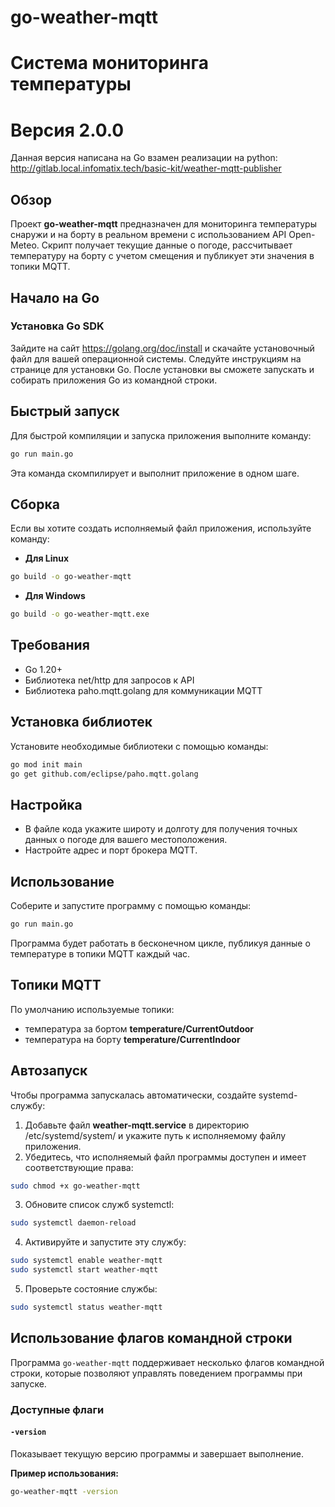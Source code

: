 # go-weather-mqtt

# Система мониторинга температуры

# Версия 2.0.0

Данная версия написана на Go взамен реализации на python:  http://gitlab.local.infomatix.tech/basic-kit/weather-mqtt-publisher

## Обзор
Проект **go-weather-mqtt** предназначен для мониторинга температуры снаружи и на борту в реальном времени с использованием API Open-Meteo. Скрипт получает текущие данные о погоде, рассчитывает температуру на борту с учетом смещения и публикует эти значения в топики MQTT.

## Начало на Go
### Установка Go SDK
Зайдите на сайт https://golang.org/doc/install и скачайте установочный файл для вашей операционной системы. Следуйте инструкциям на странице для установки Go. После установки вы сможете запускать и собирать приложения Go из командной строки.

## Быстрый запуск
Для быстрой компиляции и запуска приложения выполните команду:
```bash
go run main.go
```
Эта команда скомпилирует и выполнит приложение в одном шаге.

## Сборка
Если вы хотите создать исполняемый файл приложения, используйте команду:
* **Для Linux**
```bash
go build -o go-weather-mqtt
```
* **Для Windows**
```bash
go build -o go-weather-mqtt.exe
```

## Требования
* Go 1.20+
* Библиотека net/http для запросов к API
* Библиотека paho.mqtt.golang для коммуникации MQTT

## Установка библиотек

Установите необходимые библиотеки с помощью команды:
```bash
go mod init main
go get github.com/eclipse/paho.mqtt.golang
```

## Настройка

- В файле кода укажите широту и долготу для получения точных данных о погоде для вашего местоположения.
- Настройте адрес и порт брокера MQTT.

## Использование

Соберите и запустите программу с помощью команды:

```bash
go run main.go
```

Программа будет работать в бесконечном цикле, публикуя данные о температуре в топики MQTT каждый час.

## Топики MQTT

По умолчанию используемые топики:
- температура за бортом **temperature/CurrentOutdoor**
- температура на борту **temperature/CurrentIndoor**

## Автозапуск

Чтобы программа запускалась автоматически, создайте systemd-службу:
1. Добавьте файл **weather-mqtt.service** в директорию /etc/systemd/system/ и укажите путь к исполняемому файлу приложения.
2. Убедитесь, что исполняемый файл программы доступен и имеет соответствующие права:
```bash
sudo chmod +x go-weather-mqtt
```
3. Обновите список служб systemctl:
```bash
sudo systemctl daemon-reload
```
4. Активируйте и запустите эту службу:
```bash
sudo systemctl enable weather-mqtt
sudo systemctl start weather-mqtt
```
5. Проверьте состояние службы:
```bash
sudo systemctl status weather-mqtt
```
## Использование флагов командной строки

Программа `go-weather-mqtt` поддерживает несколько флагов командной строки, которые позволяют управлять поведением программы при запуске.

### Доступные флаги

#### `-version`
Показывает текущую версию программы и завершает выполнение.

**Пример использования:**
```bash
go-weather-mqtt -version

